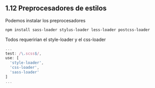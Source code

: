 ## 1.12 Preprocesadores de estilos

Podemos instalar los preprocesadores

``` bash
npm install sass-loader stylus-loader less-loader postcss-loader
```

Todos requeririan el style-loader y el css-loader

``` javascript
...
test: /\.scss$/,
use: [
  'style-loader',
  'css-loader',
  'sass-loader'
]
...
```


